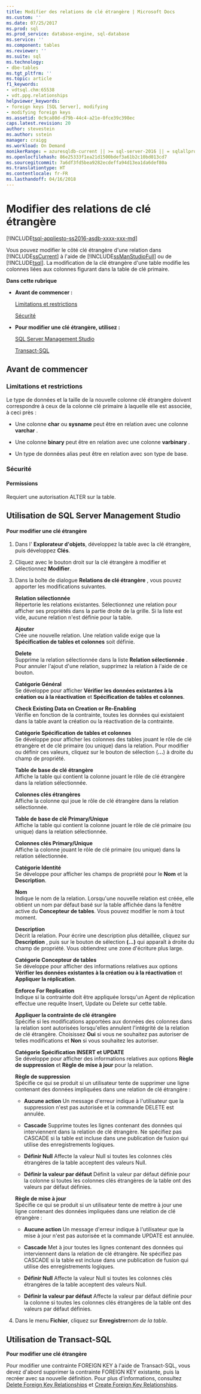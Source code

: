 ```yaml
---
title: Modifier des relations de clé étrangère | Microsoft Docs
ms.custom: ''
ms.date: 07/25/2017
ms.prod: sql
ms.prod_service: database-engine, sql-database
ms.service: ''
ms.component: tables
ms.reviewer: ''
ms.suite: sql
ms.technology:
- dbe-tables
ms.tgt_pltfrm: ''
ms.topic: article
f1_keywords:
- vdtsql.chm:65538
- vdt.ppg.relationships
helpviewer_keywords:
- foreign keys [SQL Server], modifying
- modifying foreign keys
ms.assetid: 0c9ca80d-d79b-44c4-a21e-0fce39c398ec
caps.latest.revision: 20
author: stevestein
ms.author: sstein
manager: craigg
ms.workload: On Demand
monikerRange: = azuresqldb-current || >= sql-server-2016 || = sqlallproducts-allversions
ms.openlocfilehash: 86e25333f1ea21d1500bdef3a61b2c10bd013cd7
ms.sourcegitcommit: 7a6df3fd5bea9282ecdeffa94d13ea1da6def80a
ms.translationtype: HT
ms.contentlocale: fr-FR
ms.lasthandoff: 04/16/2018
---
```

# <a name="modify-foreign-key-relationships"></a>Modifier des relations de clé étrangère
[!INCLUDE[tsql-appliesto-ss2016-asdb-xxxx-xxx-md](../../includes/tsql-appliesto-ss2016-asdb-xxxx-xxx-md.md)]

  Vous pouvez modifier le côté clé étrangère d'une relation dans [!INCLUDE[ssCurrent](../../includes/sscurrent-md.md)] à l'aide de [!INCLUDE[ssManStudioFull](../../includes/ssmanstudiofull-md.md)] ou de [!INCLUDE[tsql](../../includes/tsql-md.md)]. La modification de la clé étrangère d'une table modifie les colonnes liées aux colonnes figurant dans la table de clé primaire.  
  
 **Dans cette rubrique**  
  
-   **Avant de commencer :**  
  
     [Limitations et restrictions](#Restrictions)  
  
     [Sécurité](#Security)  
  
-   **Pour modifier une clé étrangère, utilisez :**  
  
     [SQL Server Management Studio](#SSMSProcedure)  
  
     [Transact-SQL](#TsqlProcedure)  
  
##  <a name="BeforeYouBegin"></a> Avant de commencer  
  
###  <a name="Restrictions"></a> Limitations et restrictions  
 Le type de données et la taille de la nouvelle colonne clé étrangère doivent correspondre à ceux de la colonne clé primaire à laquelle elle est associée, à ceci près :  
  
-   Une colonne **char** ou **sysname** peut être en relation avec une colonne **varchar** .  
  
-   Une colonne **binary** peut être en relation avec une colonne **varbinary** .  
  
-   Un type de données alias peut être en relation avec son type de base.  
  
###  <a name="Security"></a> Sécurité  
  
####  <a name="Permissions"></a> Permissions  
 Requiert une autorisation ALTER sur la table.  
  
##  <a name="SSMSProcedure"></a> Utilisation de SQL Server Management Studio  
  
#### <a name="to-modify-a-foreign-key"></a>Pour modifier une clé étrangère  
  
1.  Dans l' **Explorateur d'objets**, développez la table avec la clé étrangère, puis développez **Clés**.  
  
2.  Cliquez avec le bouton droit sur la clé étrangère à modifier et sélectionnez **Modifier**.  
  
3.  Dans la boîte de dialogue **Relations de clé étrangère** , vous pouvez apporter les modifications suivantes.  
  
     **Relation sélectionnée**  
     Répertorie les relations existantes. Sélectionnez une relation pour afficher ses propriétés dans la partie droite de la grille. Si la liste est vide, aucune relation n'est définie pour la table.  
  
     **Ajouter**  
     Crée une nouvelle relation. Une relation valide exige que la **Spécification de tables et colonnes** soit définie.  
  
     **Delete**  
     Supprime la relation sélectionnée dans la liste **Relation sélectionnée** . Pour annuler l'ajout d'une relation, supprimez la relation à l'aide de ce bouton.  
  
     **Catégorie Général**  
     Se développe pour afficher **Vérifier les données existantes à la création ou à la réactivation** et **Spécification de tables et colonnes**.  
  
     **Check Existing Data on Creation or Re-Enabling**  
     Vérifie en fonction de la contrainte, toutes les données qui existaient dans la table avant la création ou la réactivation de la contrainte.  
  
     **Catégorie Spécification de tables et colonnes**  
     Se développe pour afficher les colonnes des tables jouant le rôle de clé étrangère et de clé primaire (ou unique) dans la relation. Pour modifier ou définir ces valeurs, cliquez sur le bouton de sélection (**...**) à droite du champ de propriété.  
  
     **Table de base de clé étrangère**  
     Affiche la table qui contient la colonne jouant le rôle de clé étrangère dans la relation sélectionnée.  
  
     **Colonnes clés étrangères**  
     Affiche la colonne qui joue le rôle de clé étrangère dans la relation sélectionnée.  
  
     **Table de base de clé Primary/Unique**  
     Affiche la table qui contient la colonne jouant le rôle de clé primaire (ou unique) dans la relation sélectionnée.  
  
     **Colonnes clés Primary/Unique**  
     Affiche la colonne jouant le rôle de clé primaire (ou unique) dans la relation sélectionnée.  
  
     **Catégorie Identité**  
     Se développe pour afficher les champs de propriété pour le **Nom** et la **Description**.  
  
     **Nom**  
     Indique le nom de la relation. Lorsqu'une nouvelle relation est créée, elle obtient un nom par défaut basé sur la table affichée dans la fenêtre active du **Concepteur de tables**. Vous pouvez modifier le nom à tout moment.  
  
     **Description**  
     Décrit la relation. Pour écrire une description plus détaillée, cliquez sur **Description** , puis sur le bouton de sélection **(...)** qui apparaît à droite du champ de propriété. Vous obtiendrez une zone d'écriture plus large.  
  
     **Catégorie Concepteur de tables**  
     Se développe pour afficher des informations relatives aux options **Vérifier les données existantes à la création ou à la réactivation** et **Appliquer la réplication**.  
  
     **Enforce For Replication**  
     Indique si la contrainte doit être appliquée lorsqu'un Agent de réplication effectue une requête Insert, Update ou Delete sur cette table.  
  
     **Appliquer la contrainte de clé étrangère**  
     Spécifie si les modifications apportées aux données des colonnes dans la relation sont autorisées lorsqu'elles annulent l'intégrité de la relation de clé étrangère. Choisissez **Oui** si vous ne souhaitez pas autoriser de telles modifications et **Non** si vous souhaitez les autoriser.  
  
     **Catégorie Spécification INSERT et UPDATE**  
     Se développe pour afficher des informations relatives aux options **Règle de suppression** et **Règle de mise à jour** pour la relation.  
  
     **Règle de suppression**  
     Spécifie ce qui se produit si un utilisateur tente de supprimer une ligne contenant des données impliquées dans une relation de clé étrangère :  
  
    -   **Aucune action** Un message d'erreur indique à l'utilisateur que la suppression n'est pas autorisée et la commande DELETE est annulée.  
  
    -   **Cascade** Supprime toutes les lignes contenant des données qui interviennent dans la relation de clé étrangère. Ne spécifiez pas CASCADE si la table est incluse dans une publication de fusion qui utilise des enregistrements logiques.  
  
    -   **Définir Null** Affecte la valeur Null si toutes les colonnes clés étrangères de la table acceptent des valeurs Null.  
  
    -   **Définir la valeur par défaut** Définit la valeur par défaut définie pour la colonne si toutes les colonnes clés étrangères de la table ont des valeurs par défaut définies.  
  
     **Règle de mise à jour**  
     Spécifie ce qui se produit si un utilisateur tente de mettre à jour une ligne contenant des données impliquées dans une relation de clé étrangère :  
  
    -   **Aucune action** Un message d'erreur indique à l'utilisateur que la mise à jour n'est pas autorisée et la commande UPDATE est annulée.  
  
    -   **Cascade** Met à jour toutes les lignes contenant des données qui interviennent dans la relation de clé étrangère. Ne spécifiez pas CASCADE si la table est incluse dans une publication de fusion qui utilise des enregistrements logiques.  
  
    -   **Définir Null** Affecte la valeur Null si toutes les colonnes clés étrangères de la table acceptent des valeurs Null.  
  
    -   **Définir la valeur par défaut** Affecte la valeur par défaut définie pour la colonne si toutes les colonnes clés étrangères de la table ont des valeurs par défaut définies.  
  
4.  Dans le menu **Fichier**, cliquez sur **Enregistrer***nom de la table*.  
  
##  <a name="TsqlProcedure"></a> Utilisation de Transact-SQL  
 **Pour modifier une clé étrangère**  
  
 Pour modifier une contrainte FOREIGN KEY à l'aide de Transact-SQL, vous devez d'abord supprimer la contrainte FOREIGN KEY existante, puis la recréer avec sa nouvelle définition. Pour plus d'informations, consultez [Delete Foreign Key Relationships](../../relational-databases/tables/delete-foreign-key-relationships.md) et [Create Foreign Key Relationships](../../relational-databases/tables/create-foreign-key-relationships.md).  
  
###  <a name="TsqlExample"></a>  
